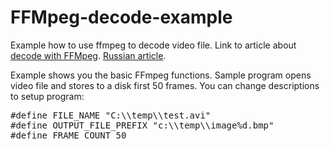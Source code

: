 # FFMpeg-decode-example

Example how to use ffmpeg to decode video file. Link to article about [decode with FFMpeg](http://unick-soft.ru/article.php?id=14). [Russian article](http://unick-soft.ru/article.php?id=10).

Example shows you the basic FFmpeg functions. Sample program opens video file and stores to a disk first 50 frames. You can change descriptions to setup program:

<pre>
#define FILE_NAME "C:\\temp\\test.avi"
#define OUTPUT_FILE_PREFIX "c:\\temp\\image%d.bmp"
#define FRAME_COUNT 50
</pre>
